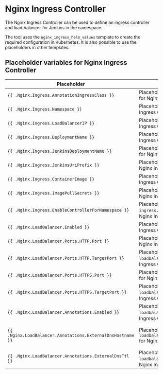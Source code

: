 # Nginx Ingress Controller

The Nginx Ingress Controller can be used to define an ingress controller and load balancer for Jenkins in the namespace.

The tool uses the `nginx_ingress_helm_values` template to create the required configuration in Kubernetes.
It is also possible to use the placeholders in other templates.

## Placeholder variables for Nginx Ingress Controller

| Placeholder | Description | Source |
| --- | --- | --- |
| `{{ .Nginx.Ingress.AnnotationIngressClass }}` | Placeholder for `ingress.annotationIngressClass` for Nginx Ingress Controller | configuration `NGINX_INGRESS_ANNOTATION_CLASS` |
| `{{ .Nginx.Ingress.Namespace }}` | Placeholder for `ingress.namespace` for Nginx Ingress Controller | user input |
| `{{ .Nginx.Ingress.LoadBalancerIP }}` | Placeholder for `ingress.loadbalancerIp` for Nginx Ingress Controller | user input |
| `{{ .Nginx.Ingress.DeploymentName }}` | Placeholder for `ingress.deploymentName` for Nginx Ingress Controller | configuration `NGINX_INGRESS_DEPLOYMENT_NAME` |
| `{{ .Nginx.Ingress.JenkinsDeploymentName }}` | Placeholder for `ingress.jenkinsDeploymentName` for Nginx Ingress Controller | configuration `JENKINS_MASTER_DEPLOYMENT_NAME` |
| `{{ .Nginx.Ingress.JenkinsUriPrefix }}` | Placeholder for `ingress.jenkinsUriPrefix` for Nginx Ingress Controller | configuration `JENKINS_MASTER_DEFAULT_URI_PREFIX` |
| `{{ .Nginx.Ingress.ContainerImage }}` | Placeholder for `ingress.containerImage` for Nginx Ingress Controller | configuration `NGINX_INGRESS_CONTROLLER_CONTAINER_IMAGE` |
| `{{ .Nginx.Ingress.ImagePullSecrets }}` | Placeholder for `ingress.imagePullSecrets` for Nginx Ingress Controller | configuration `NGINX_INGRESS_CONTROLLER_CONTAINER_PULL_SECRETS` |
| `{{ .Nginx.Ingress.EnableControllerForNamespace }}` | Placeholder for `ingress.controllerForNamespace.enabled` for Nginx Ingress Controller | configuration `NGINX_INGRESS_CONTROLLER_FOR_NAMESPACE` |
| `{{ .Nginx.LoadBalancer.Enabled }}` | Placeholder for `loadbalancer.enabled` for Nginx Ingress Controller load balancer | configuration `NGINX_LOADBALANCER_ENABLED` |
| `{{ .Nginx.LoadBalancer.Ports.HTTP.Port }}` | Placeholder for `loadbalancer.ports.http.port` for Nginx Ingress Controller load balancer | configuration `NGINX_LOADBALANCER_HTTP_PORT` |
| `{{ .Nginx.LoadBalancer.Ports.HTTP.TargetPort }}` | Placeholder for `loadbalancer.ports.http.targetPort` for Nginx Ingress Controller load balancer | configuration `NGINX_LOADBALANCER_HTTP_TARGETPORT` |
| `{{ .Nginx.LoadBalancer.Ports.HTTPS.Port }}` | Placeholder for `loadbalancer.ports.https.port` for Nginx Ingress Controller load balancer | configuration `NGINX_LOADBALANCER_HTTPS_PORT` |
| `{{ .Nginx.LoadBalancer.Ports.HTTPS.TargetPort }}` | Placeholder for `loadbalancer.ports.https.targetPort` for Nginx Ingress Controller load balancer | configuration `NGINX_LOADBALANCER_HTTPS_TARGETPORT` |
| `{{ .Nginx.LoadBalancer.Annotations.Enabled }}` | Placeholder for `loadbalancer.annotations.enabled` for Nginx Ingress Controller load balancer | configuration `NGINX_LOADBALANCER_ANNOTATIONS_ENABLED` |
| `{{ .Nginx.LoadBalancer.Annotations.ExternalDnsHostname }}` | Placeholder for `loadbalancer.annotations.external_dns_hostname` for Nginx Ingress Controller load balancer | If no domain was set by the user, the default is the `<namespace>`.<configuration `NGINX_LOADBALANCER_ANNOTATIONS_EXT_DNS_HOSTNAME`>. Else it uses the entered domain. |
| `{{ .Nginx.LoadBalancer.Annotations.ExternalDnsTtl }}` | Placeholder for `loadbalancer.annotations.external_dns_ttl` for Nginx Ingress Controller load balancer | configuration `NGINX_LOADBALANCER_ANNOTATIONS_EXT_DNS_TTL` |
